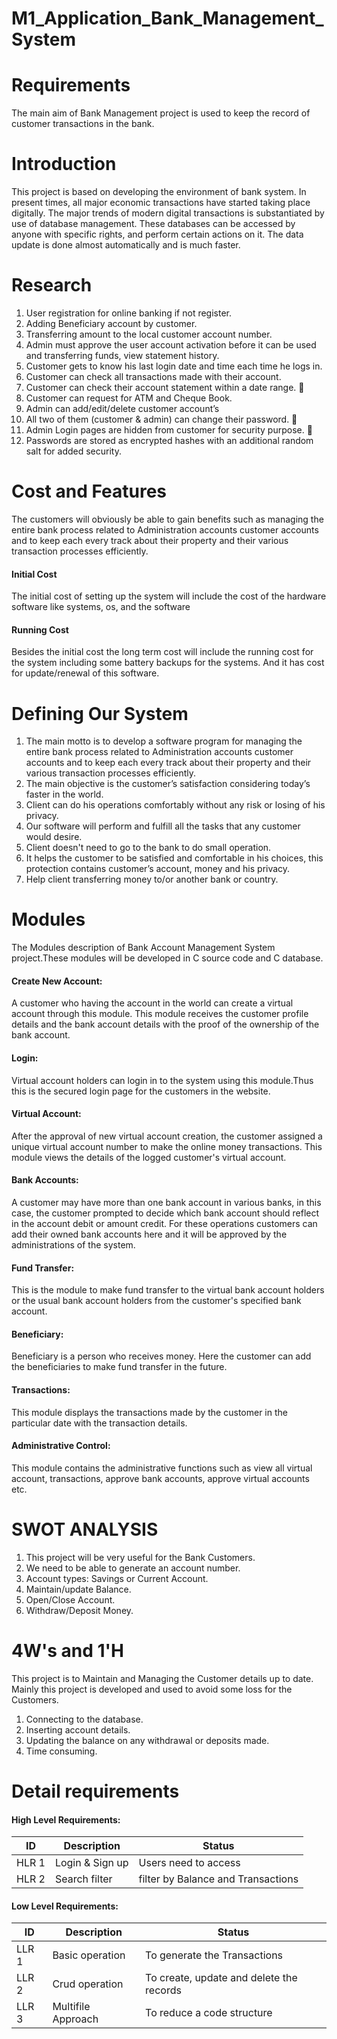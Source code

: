 # M1_Application_Bank_Management_System
# Requirements
The main aim of Bank Management project is used to keep the record of customer transactions in the bank.
# Introduction
This project is based on developing the environment of bank system. In present times, all major economic transactions have started taking place digitally. The major trends of modern digital transactions is substantiated by use of database management. These databases can be accessed by anyone with specific rights, and perform certain actions on it. The data update is done almost automatically and is much faster.
# Research
1. User registration for online banking if not register.  
2. Adding Beneficiary account by customer.  
3. Transferring amount to the local customer account number.  
4. Admin must approve the user account activation before it can be used and transferring funds, view statement history.   
5. Customer gets to know his last login date and time each time he logs in.   
6. Customer can check all transactions made with their account.  
7. Customer can check their account statement within a date range. 
8. Customer can request for ATM and Cheque Book.  
9. Admin can add/edit/delete customer account’s  
10. All two of them (customer & admin) can change their password. 
11. Admin Login pages are hidden from customer for security purpose. 
12. Passwords are stored as encrypted hashes with an additional random salt for added security. 
# Cost and Features
The customers will obviously be able to gain benefits such as managing  the  entire  bank process  related  to  Administration  accounts  customer  accounts  and  to  keep each every track about their property and their various transaction processes efficiently.
  #### Initial Cost
   The initial cost of setting up the system will include the cost of the hardware software like systems, os, and the software
  #### Running Cost
   Besides the initial cost the long term cost will include the running cost for the system including some battery backups for the systems.
   And it has cost for update/renewal of this software.
# Defining Our System
1. The main motto  is  to  develop a  software  program  for  managing  the  entire  bank process  related  to  Administration  accounts  customer  accounts  and  to  keep each every track about their property and their various transaction processes efficiently.
2. The main objective is the customer’s satisfaction considering today’s faster in the world. 
3. Client  can do  his  operations  comfortably  without  any  risk  or  losing  of  his privacy. 
4. Our software will perform and fulfill all the tasks that any customer would desire. 
5. Client doesn't need to go to the bank to do small operation. 
6. It helps  the  customer  to  be  satisfied  and  comfortable  in  his  choices,  this protection contains customer’s account, money and his privacy.
7. Help client transferring money to/or another bank or country.
# Modules
The Modules description of Bank Account Management System project.These modules will be developed in C source code and C database. 
 #### Create New Account:
   A customer who having the account in the world can create a virtual account through this module. This module receives the customer profile details and the bank account details with the proof of the ownership of the bank account.
 #### Login: 
   Virtual account holders can login in to the system using this module.Thus this is the secured login page for the customers in the website.  
 #### Virtual Account: 
   After the approval of new virtual account creation, the customer assigned a unique virtual account number to make the online money transactions. This module views the details of the logged customer's virtual account.  
 #### Bank Accounts: 
   A customer may have more than one bank account in various banks, in this case, the customer prompted to decide which bank account should reflect in the account debit or amount credit. For these operations customers can add their owned bank accounts here and it will be approved by the administrations of the system.
 #### Fund Transfer: 
   This is the module to make fund transfer to the virtual bank account holders  or the  usual  bank  account  holders  from  the  customer's  specified  bank account. 
 ####  Beneficiary: 
   Beneficiary is a person who receives money. Here the customer can add the beneficiaries to make fund transfer in the future.  
 #### Transactions: 
   This module displays the  transactions made by the customer in the particular date with the transaction details.  
 ####  Administrative Control: 
   This module contains the administrative functions such as view  all  virtual  account,  transactions,  approve  bank  accounts,  approve  virtual accounts etc.
# SWOT ANALYSIS
1. This project will be very useful for the Bank Customers.
2. We need to be able to generate an account number.   
3. Account types: Savings or Current Account.  
4. Maintain/update Balance. 
5. Open/Close Account.  
6. Withdraw/Deposit Money.
# 4W's and 1'H
This project is to Maintain and Managing the Customer details up to date.
Mainly this project is developed and used to avoid some loss for the Customers. 
1. Connecting to the database.  
2. Inserting account details.  
3. Updating the balance on any withdrawal or deposits made.
4. Time consuming.
# Detail requirements
#### High Level Requirements:
|   ID  | Description	|        Status         |
| ----- | ----------------- | --------------------- |
| HLR 1 | Login & Sign up   | Users need to access  |
| HLR 2 | Search filter     | filter by Balance and Transactions |
#### Low Level Requirements:
|   ID  | Description	 | Status                                   |
| ----- | ------------------ | ---------------------------------------- |
| LLR 1 | Basic operation	 | To generate the Transactions                       |
| LLR 2 | Crud operation   	 | To create, update and delete the records |
| LLR 3 | Multifile Approach | To reduce a code structure               |



